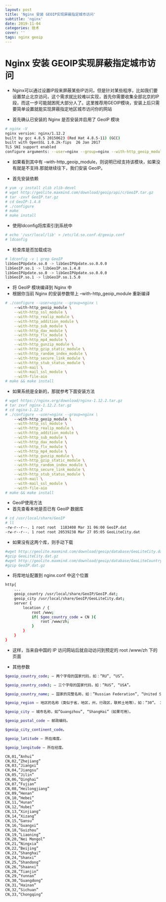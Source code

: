 ```yaml
---
layout: post
title: 'Nginx 安装 GEOIP实现屏蔽指定城市访问'
subtitle: 'nginx'
date: 2019-11-04
categories: 技术
cover: ''
tags: nginx geoip
---
```



# Nginx 安装 GEOIP实现屏蔽指定城市访问

* Nginx可以通过设置IP段来屏蔽某些IP访问，但是针对某些程序，比如我们要设置禁止北京访问，这个需求就比较难以实现，首先你需要收集全部北京的IP段，而这一步可能就困死大部分人了。这里推荐用GEOIP模块，安装上后只需要简单设置就能实现屏蔽指定地区城市访问你的网站



* 首先确认已安装的 Nginx 是否安装并启用了 GeoIP 模块
```bash
# nginx -V
nginx version: nginx/1.12.2
built by gcc 4.8.5 20150623 (Red Hat 4.8.5-11) (GCC)
built with OpenSSL 1.0.2k-fips  26 Jan 2017
TLS SNI support enabled
configure arguments: --user=nginx --group=nginx --with-http_geoip_module --with-http_ssl_module --with-http_realip_module --with-http_addition_module --with-http_sub_module --with-http_dav_module --with-http_flv_module --with-http_mp4_module --with-http_gunzip_module --with-http_gzip_static_module --with-http_random_index_module --with-http_secure_link_module --with-http_stub_status_module --with-mail --with-mail_ssl_module --with-file-aio
```
* 如果看到其中有 –with-http_geoip_module，则说明已经支持该模块，如果没有就是不支持.那就继续往下，我们安装 GeoIP。



* 首先安装依赖


```bash
# yum -y install zlib zlib-devel
# wget http://geolite.maxmind.com/download/geoip/api/c/GeoIP.tar.gz
# tar -zxvf GeoIP.tar.gz
# cd GeoIP-1.4.8
# ./configure
# make
# make install
```
* 使用ldconfig将库索引到系统中
```bash
# echo '/usr/local/lib' > /etc/ld.so.conf.d/geoip.conf
# ldconfig
```
* 检查库是否加载成功
```bash
# ldconfig -v | grep GeoIP
libGeoIPUpdate.so.0 -> libGeoIPUpdate.so.0.0.0
libGeoIP.so.1 -> libGeoIP.so.1.4.8
libGeoIPUpdate.so.0 -> libGeoIPUpdate.so.0.0.0
libGeoIP.so.1 -> libGeoIP.so.1.5.0
```
* 将 GeoIP 模块编译到 Nginx 中
* 根据你当前 Nginx 的安装参数带上 –with-http_geoip_module 重新编译
```bash
# ./configure --user=nginx --group=nginx \
    --with-http_geoip_module \
    --with-http_ssl_module \
    --with-http_realip_module \
    --with-http_addition_module \
    --with-http_sub_module \
    --with-http_dav_module \
    --with-http_flv_module \
    --with-http_mp4_module \
    --with-http_gunzip_module \
    --with-http_gzip_static_module \
    --with-http_random_index_module \
    --with-http_secure_link_module \
    --with-http_stub_status_module \
    --with-mail \
    --with-mail_ssl_module \
    --with-file-aio
# make && make install
```
* 如果系统是全新的，那就参考下面安装方法


```bash
# wget https://nginx.org/download/nginx-1.12.2.tar.gz
# tar zxvf nginx-1.12.2.tar.gz
# cd nginx-1.12.2
# ./configure --user=nginx --group=nginx \
    --with-http_geoip_module \
    --with-http_ssl_module \
    --with-http_realip_module \
    --with-http_addition_module \
    --with-http_sub_module \
    --with-http_dav_module \
    --with-http_flv_module \
    --with-http_mp4_module \
    --with-http_gunzip_module \
    --with-http_gzip_static_module \
    --with-http_random_index_module \
    --with-http_secure_link_module \
    --with-http_stub_status_module \
    --with-mail \
    --with-mail_ssl_module \
    --with-file-aio
# make && make install
```
* GeoIP使用方法
* 首先查看本地是否已有 GeoIP 数据库
```bash
# cd /usr/local/share/GeoIP
# ll
-rw-r--r--. 1 root root  1183408 Mar 31 06:00 GeoIP.dat
-rw-r--r--. 1 root root 20539238 Mar 27 05:05 GeoLiteCity.dat
```

* 如果没有这两个库，则手动下载
```bash
#wget http://geolite.maxmind.com/download/geoip/database/GeoLiteCity.dat.gz
#gzip GeoLiteCity.dat.gz
#wget http://geolite.maxmind.com/download/geoip/database/GeoLiteCountry/GeoIP.dat.gz
#gzip GeoIP.dat.gz
```
* 将库地址配置到 nginx.conf 中这个位置
```bash
http{
    ...
    geoip_country /usr/local/share/GeoIP/GeoIP.dat;
    geoip_city /usr/local/share/GeoIP/GeoLiteCity.dat;
    server {
        location / {
            root /www;
            if( $geo_country_code = CN ){
                root /www/zh;
            }
        }
    }
}
```
* 这样，当来自中国的 IP 访问网站后就自动访问到预定的 root /www/zh 下的页面

* 其他参数

```bash
$geoip_country_code; – 两个字母的国家代码，如：”RU”, “US”。

$geoip_country_code3; – 三个字母的国家代码，如：”RUS”, “USA”。

$geoip_country_name; – 国家的完整名称，如：”Russian Federation”, “United States”。

$geoip_region – 地区的名称（类似于省，地区，州，行政区，联邦土地等），如：”30”。 30代码就是广州的意思

$geoip_city – 城市名称，如”Guangzhou”, “ShangHai”（如果可用）。

$geoip_postal_code – 邮政编码。

$geoip_city_continent_code。

$geoip_latitude – 所在维度。

$geoip_longitude – 所在经度。
```

```bash
CN,01,”Anhui”
CN,02,”Zhejiang”
CN,03,”Jiangxi”
CN,04,”Jiangsu”
CN,05,”Jilin”
CN,06,”Qinghai”
CN,07,”Fujian”
CN,08,”Heilongjiang”
CN,09,”Henan”
CN,10,”Hebei”
CN,11,”Hunan”
CN,12,”Hubei”
CN,13,”Xinjiang”
CN,14,”Xizang”
CN,15,”Gansu”
CN,16,”Guangxi”
CN,18,”Guizhou”
CN,19,”Liaoning”
CN,20,”Nei Mongol”
CN,21,”Ningxia”
CN,22,”Beijing”
CN,23,”Shanghai”
CN,24,”Shanxi”
CN,25,”Shandong”
CN,26,”Shaanxi”
CN,28,”Tianjin”
CN,29,”Yunnan”
CN,30,”Guangdong”
CN,31,”Hainan”
CN,32,”Sichuan”
CN,33,”Chongqing”
```
